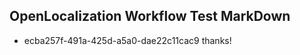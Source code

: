 ## OpenLocalization Workflow Test MarkDown
* ecba257f-491a-425d-a5a0-dae22c11cac9 thanks!

<!--HONumber=Oct16_HO4-->


